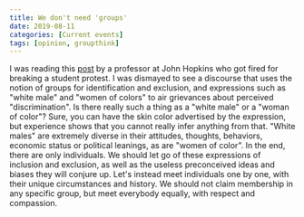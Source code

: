 ```yaml
---
title: We don't need 'groups'
date: 2019-08-11
categories: [Current events]
tags: [opinion, groupthink]
---
```

I was reading this <a href="https://www.danielpovey.com/leaving.html">post</a> by a professor at John Hopkins who got fired for breaking a student protest. I was dismayed to see a discourse that uses the notion of groups for identification and exclusion, and expressions such as "white male" and "women of colors" to air grievances about perceived "discrimination". Is there really such a thing as a "white male" or a "woman of color"? Sure, you can have the skin color advertised by the expression, but experience shows that you cannot really infer anything from that. "White males" are extremely diverse in their attitudes, thoughts, behaviors, economic status or political leanings, as are "women of color". In the end, there are only individuals. We should let go of these expressions of inclusion and exclusion, as well as the useless preconceived ideas and biases they will conjure up. Let's instead meet individuals one by one, with their unique circumstances and history. We should not claim membership in any specific group, but meet everybody equally, with respect and compassion. 
